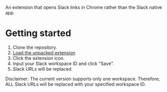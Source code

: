 An extension that opens Slack links in Chrome rather than the Slack native app.

# Getting started

1. Clone the repository.
1. [Load the unpacked extension](https://developer.chrome.com/docs/extensions/mv3/getstarted/development-basics/#load-unpacked)
1. Click the extension icon.
1. Input your Slack workspace ID and click "Save".
1. Slack URLs will be replaced.

Disclaimer: The current version supports only one workspace. Therefore, ALL Slack URLs will be replaced with your specified workspace ID.
